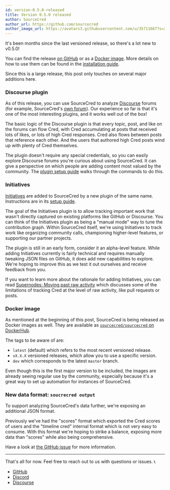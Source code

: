 ```yaml
---
id: version-0.5.0-released
title: Version 0.5.0 released
author: SourceCred
author_url: https://github.com/sourcecred
author_image_url: https://avatars3.githubusercontent.com/u/35711667?s=200&v=4
---
```


It's been months since the last versioned release, so there's a lot new to
v0.5.0!

You can find the release [on GitHub][GitHub release] or as a [Docker image].
More details on how to use them can be found in the [installation guide].

Since this is a large release, this post only touches on several major additions
here.

### Discourse plugin

As of this release, you can use SourceCred to analyze [Discourse] forums
(for example, SourceCred's [own forum]). Our experience so far is that it's
one of the most interesting plugins, and it works well out of the box!

The basic logic of the Discourse plugin is that every topic, post, and like
on the forums can flow Cred, with Cred accumulating at posts that received
lots of likes, or lots of high Cred responses. Cred also flows between posts
that reference each other. And the users that authored high Cred posts wind up
with plenty of Cred themselves.

The plugin doesn't require any special credentials, so you can easily explore
Discourse forums you're curious about using SourceCred. It can give a
perspective on which people are adding content most valued by the community.
The [plugin setup guide][discourse setup] walks through the commands to do
this.

### Initiatives

[Initiatives] are added to SourceCred by a new plugin of the same name.
Instructions are in its [setup guide][initiatives setup].

The goal of the Initiatives plugin is to allow tracking important work that
wasn't directly captured on existing platforms like GitHub or Discourse. You
can think of the Initiatives plugin as being a "manual mode" way to tune the
contribution graph. Within SourceCred itself, we're using Initiatives to track
work like organizing community calls, championing higher-level features, or
supporting our partner projects.

The plugin is still in an early form, consider it an alpha-level feature.
While adding Initiatives currently is fairly technical and requires manually
tweaking JSON files on GitHub, it does add new capabilities to explore. We're
hoping to improve this as we test it out ourselves and receive feedback from
you.

If you want to learn more about the rationale for adding Initiatives, you
can read [Supernodes: Moving past raw activity] which discusses some of the
limitations of tracking Cred at the level of raw activity, like pull requests or
posts.

### Docker image

As mentioned at the beginning of this post, SourceCred is being released as
Docker images as well. They are available as [`sourcecred/sourcecred` on
DockerHub][Docker image].

The tags to be aware of are:
- `latest` (default) which refers to the most recent versioned release.
- `vX.X.X` versioned releases, which allow you to use a specific version.
- `dev` which corresponds to the latest `master` branch.

Even though this is the first major version to be included, the images are
already seeing regular use by the community, especially because it's a great way
to set up automation for instances of SourceCred.

### New data format: `soucrecred output`

To support analyzing SourceCred's data further, we're exposing an additional
JSON format.

Previously we've had the "scores" format which exported the Cred scores of users
and the "timeline cred" internal format which is not very easy to consume. With
this format we're hoping to strike a balance, exposing more data than "scores"
while also being comprehensive.

Have a look at [the GitHub issue][sourcecred output issue] for more information.

---

That's all for now. Feel free to reach out to us with questions or issues.
:telephone_receiver:
- [GitHub](https://github.com/sourcecred/sourcecred)
- [Discord](https://sourcecred.io/discord)
- [Discourse](https://discourse.sourcecred.io)

[Discourse]: https://www.discourse.org/
[own forum]: https://discourse.sourcecred.io
[GitHub release]: https://github.com/sourcecred/sourcecred/releases/tag/v0.5.0
[Docker image]: https://hub.docker.com/r/sourcecred/sourcecred/tags
[installation guide]: ../docs/setup/installation
[discourse setup]: ../docs/setup/plugins/discourse
[Initiatives]: ../docs/concepts/initiatives
[initiatives setup]: ../docs/setup/plugins/initiatives
[sourcecred output issue]: https://github.com/sourcecred/sourcecred/issues/1773
[Supernodes: Moving past raw activity]: https://discourse.sourcecred.io/t/supernodes-moving-past-raw-activity/340
